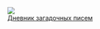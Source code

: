 ![](/books/child_sf/Джеймс%20Дашнер/Дневник%20загадочных%20писем.jpg)  
[Дневник загадочных писем](/books/child_sf/Джеймс%20Дашнер/Дневник%20загадочных%20писем)
